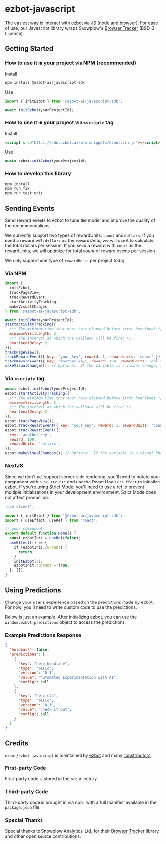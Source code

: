 # ezbot-javascript

The easiest way to interact with ezbot via JS (node and browser). For ease of use, our Javascript library wraps Snowplow's [Browser Tracker](https://www.npmjs.com/package/@snowplow/browser-tracker) (BSD-3 License).

## Getting Started

### How to use it in your project via NPM (recommended)

Install

```bash
npm install @ezbot-ai/javascript-sdk
```

Use

```js
import { initEzbot } from '@ezbot-ai/javascript-sdk';

await initEzbot(yourProjectId);
```

### How to use it in your project via `<script>` tag

Install

```html
<script src="https://cdn.ezbot.ai/web-snippets/ezbot.min.js"></script>
```

Use

```js
await ezbot.initEzbot(yourProjectId);
```

### How to develop this library

```bash
npm install
npm run fix
npm run test:unit
```

## Sending Events

Send reward events to ezbot to tune the model and improve the quality of the recommendations.

We currently support two types of rewardUnits: `count` and `dollars`. If you send a reward with `dollars` as the rewardUnits, we will use it to calculate the total dollars per session. If you send a reward with `count` as the rewardUnits, we will optimize for total _count_ of reward events per session.

We only support one type of `rewardUnits` per project today.

### Via NPM

```js
import {
  initEzbot,
  trackPageView,
  trackRewardEvent,
  startActivityTracking,
  makeVisualChanges,
} from '@ezbot-ai/javascript-sdk';

await initEzbot(yourProjectId);
startActivityTracking({
  /** The minimum time that must have elapsed before first heartbeat */
  minimumVisitLength: 2,
  /** The interval at which the callback will be fired */
  heartbeatDelay: 2,
});
trackPageView();
trackRewardEvent({ key: 'your_key', reward: 1, rewardUnits: 'count' });
trackRewardEvent({ key: 'another_key', reward: 100, rewardUnits: 'dollars' });
makeVisualChanges(); // Optional. If the variable is a visual change, it will be applied.
```

### Via `<script>` tag

```js
await ezbot.initEzbot(yourProjectId);
ezbot.startActivityTracking({
  /** The minimum time that must have elapsed before first heartbeat */
  minimumVisitLength: 2,
  /** The interval at which the callback will be fired */
  heartbeatDelay: 2,
});
ezbot.trackPageView();
ezbot.trackRewardEvent({ key: 'your_key', reward: 1, rewardUnits: 'count' });
ezbot.trackRewardEvent({
  key: 'another_key',
  reward: 100,
  rewardUnits: 'dollars',
});
ezbot.makeVisualChanges(); // Optional. If the variable is a visual change, it will be applied.
```

### NextJS

Since we don't yet support server-side rendering, you'll need to notate your component with `"use strict"` and use the React Hook `useEffect` to initialize ezbot. If you're using Strict Mode, you'll need to use a ref to prevent multiple initializations in your development environment. Strict Mode does not affect production.

```js
'use client';

import { initEzbot } from '@ezbot-ai/javascript-sdk';
import { useEffect, useRef } from 'react';

// your component
export default function Home() {
  const ezbotInit = useRef(false);
  useEffect(() => {
    if (ezbotInit.current) {
      return;
    }
    initEzbot(7);
    ezbotInit.current = true;
  }, []);
}
```

## Using Predictions

Change your user's experience based on the predictions made by ezbot. For now, you'll need to write custom code to use the predictions.

Below is just an example. After initializing ezbot, you can use the `window.ezbot.predictions` object to access the predictions.

### Example Predictions Response

```json
{
  "holdback": false,
  "predictions": [
    {
      "key": "hero_headline",
      "type": "basic",
      "version": "0.1",
      "value": "Automated Experimentation with AI",
      "config": null
    },
    {
      "key": "hero_cta",
      "type": "basic",
      "version": "0.1",
      "value": "Check It Out",
      "config": null
    }
  ]
}
```

## Credits

`ezbot/ezbot-javascript` is maintained by [ezbot](ezbot.ai) and many [constributors](https://github.com/ezbot/ezbot-javascript/graphs/contributors).

### First-party Code

First-party code is stored in the `src` directory.

### Third-party Code

Third-party code is brought in via npm, with a full manifest available in the `package.json` file.

### Special Thanks

Special thanks to Snowplow Analytics, Ltd, for their [Browser Tracker](https://www.npmjs.com/package/@snowplow/browser-tracker) library and other open source contributions.
